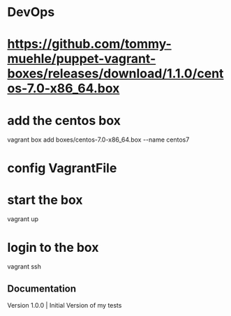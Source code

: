# DevOps
# https://github.com/tommy-muehle/puppet-vagrant-boxes/releases/download/1.1.0/centos-7.0-x86_64.box

# add the centos box
vagrant box add boxes/centos-7.0-x86_64.box --name centos7

# config VagrantFile

# start the box
vagrant up

# login to the box
vagrant ssh



## Documentation
Version 1.0.0 | Initial Version of my tests
